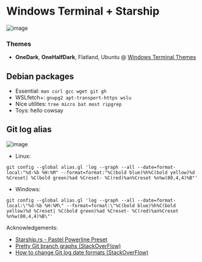 # Windows Terminal + Starship

![image](https://github.com/KhalilOuali/KO-Terminal-Config/assets/68998620/f42a45b4-f638-4a02-93fc-353b2def07bb)

### Themes
* **OneDark**, **OneHalfDark**, Flatland, Ubuntu
@ [Windows Terminal Themes](https://windowsterminalthemes.dev/)

## Debian packages
* Essential:
`man curl gcc wget git gh`
* WSLfetch+:
`gnupg2 apt-transport-https wslu`
* Nice utilites:
`tree micro bat most ripgrep`
* Toys:
hello cowsay

## Git log alias
![image](https://github.com/KhalilOuali/KO-Terminal-Config/assets/68998620/aee8a761-8d23-494c-8596-857ca10bb770)

* Linux:
```
git config --global alias.gl 'log --graph --all --date=format-local:"%d-%b %H:%M" --format=format:"%C(bold blue)%h%C(bold yellow)%d %Creset| %C(bold green)%ad %Creset- %C(red)%an%Creset %n%w(80,4,4)%B"'
```

* Windows:
```
git config --global alias.gl 'log --graph --all --date=format-local:\"%d-%b %H:%M\" --format=format:\"%C(bold blue)%h%C(bold yellow)%d %Creset| %C(bold green)%ad %Creset- %C(red)%an%Creset %n%w(80,4,4)%B\"'
```

Acknowledgements:
* [Starship.rs - Pastel Powerline Preset](https://starship.rs/presets/pastel-powerline.html)
* [Pretty Git branch graphs (StackOverFlow)](https://stackoverflow.com/questions/1057564/pretty-git-branch-graphs)
* [How to change Git log date formats (StackOverFlow)](https://stackoverflow.com/questions/7853332/how-to-change-git-log-date-formats)
